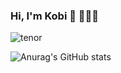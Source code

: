 ### Hi, I'm Kobi 👋 🧑🏻‍💻
  

![tenor](https://user-images.githubusercontent.com/73976733/101908559-ecf46300-3bc4-11eb-9798-b0da91781ac5.gif)



  

<!--
**KobiSaada/KobiSaada** is a ✨ _special_ ✨ repository because its `README.md` (this file) appears on your GitHub profile.

Here are some ideas to get you started:

- 🔭 I’m currently working on ...
- 🌱 I’m currently learning ...
- 👯 I’m looking to collaborate on ...
- 🤔 I’m looking for help with ...
- 💬 Ask me about ...
- 📫 How to reach me: ...
- 😄 Pronouns: ...
- ⚡ Fun fact: ...
-->
![Anurag's GitHub stats](https://github-readme-stats.vercel.app/api?username=KobiSaada&show_icons=true&theme=radical)

